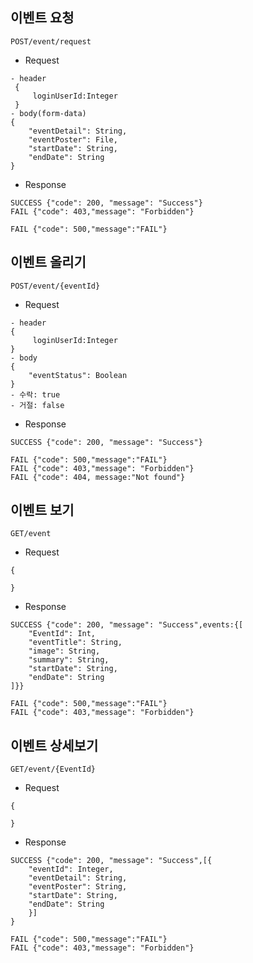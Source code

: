 이벤트 요청
-
```
POST/event/request
```
 - Request
```
- header
 {
     loginUserId:Integer
 }
- body(form-data)
{
    "eventDetail": String,
    "eventPoster": File,
    "startDate": String,
    "endDate": String
}
```
- Response
```
SUCCESS {"code": 200, "message": "Success"}
FAIL {"code": 403,"message": "Forbidden"}
```
```
FAIL {"code": 500,"message":"FAIL"}
```
이벤트 올리기
-
```
POST/event/{eventId}
```
 - Request
```
- header
{
     loginUserId:Integer
}
- body
{
    "eventStatus": Boolean
}
- 수락: true
- 거절: false
```
- Response
```
SUCCESS {"code": 200, "message": "Success"}
```
```
FAIL {"code": 500,"message":"FAIL"}
FAIL {"code": 403,"message": "Forbidden"}
FAIL {"code": 404, message:"Not found"}
```
이벤트 보기
-
```
GET/event
```
 - Request
```
{
    
}
```
- Response
```
SUCCESS {"code": 200, "message": "Success",events:{[
    "EventId": Int,
    "eventTitle": String,
    "image": String,
    "summary": String,
    "startDate": String,
    "endDate": String
]}}
```
```
FAIL {"code": 500,"message":"FAIL"}
FAIL {"code": 403,"message": "Forbidden"}
```
이벤트 상세보기
-
```
GET/event/{EventId}
```
 - Request
```
{
    
}
```
- Response
```
SUCCESS {"code": 200, "message": "Success",[{
    "eventId": Integer,
    "eventDetail": String,
    "eventPoster": String,
    "startDate": String,
    "endDate": String
    }]
}
```
```
FAIL {"code": 500,"message":"FAIL"}
FAIL {"code": 403,"message": "Forbidden"}
```